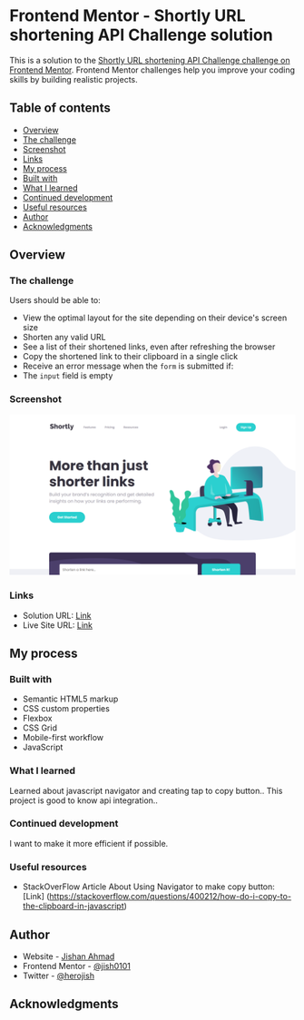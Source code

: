 # Frontend Mentor - Shortly URL shortening API Challenge solution

This is a solution to the [Shortly URL shortening API Challenge challenge on Frontend Mentor](https://www.frontendmentor.io/challenges/url-shortening-api-landing-page-2ce3ob-G). Frontend Mentor challenges help you improve your coding skills by building realistic projects.

## Table of contents

- [Overview](#overview)
- [The challenge](#the-challenge)
- [Screenshot](#screenshot)
- [Links](#links)
- [My process](#my-process)
- [Built with](#built-with)
- [What I learned](#what-i-learned)
- [Continued development](#continued-development)
- [Useful resources](#useful-resources)
- [Author](#author)
- [Acknowledgments](#acknowledgments)

## Overview

### The challenge

Users should be able to:

- View the optimal layout for the site depending on their device's screen size
- Shorten any valid URL
- See a list of their shortened links, even after refreshing the browser
- Copy the shortened link to their clipboard in a single click
- Receive an error message when the `form` is submitted if:
- The `input` field is empty

### Screenshot

![](./screenshot.jpg)

### Links

- Solution URL: [Link](https://www.frontendmentor.io/solutions/url-shortening-responsive-webpage-gZuq4ypJdb)
- Live Site URL: [Link](https://jish0101.github.io/FrontendMentor/url-shortening-api-master/)

## My process

### Built with

- Semantic HTML5 markup
- CSS custom properties
- Flexbox
- CSS Grid
- Mobile-first workflow
- JavaScript

### What I learned

Learned about javascript navigator and creating tap to copy button..
This project is good to know api integration..

### Continued development

I want to make it more efficient if possible.

### Useful resources

- StackOverFlow Article About Using Navigator to make copy button: [Link] (https://stackoverflow.com/questions/400212/how-do-i-copy-to-the-clipboard-in-javascript)

## Author

- Website - [Jishan Ahmad](https://jish0101.github.io/FrontendMentor/)
- Frontend Mentor - [@jish0101](https://www.frontendmentor.io/profile/jish0101)
- Twitter - [@herojish](https://www.twitter.com/herojish)

## Acknowledgments